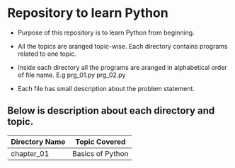 #  Repository to learn Python
   * Purpose of this repository is to learn Python from beginning.

   * All the topics are aranged topic-wise. Each directory contains programs related to one topic.

   * Inside each directory all the programs are aranged in alphabetical order of file name. E.g prg_01.py prg_02.py 

   * Each file has small description about the problem statement.


## Below is description about each directory and topic.

   | Directory Name  | Topic Covered    |
   | --------------- | ---------------- |
   | chapter_01      | Basics of Python |




